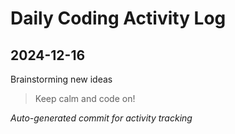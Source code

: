 # Daily Coding Activity Log

## 2024-12-16

Brainstorming new ideas

> Keep calm and code on!

*Auto-generated commit for activity tracking*
